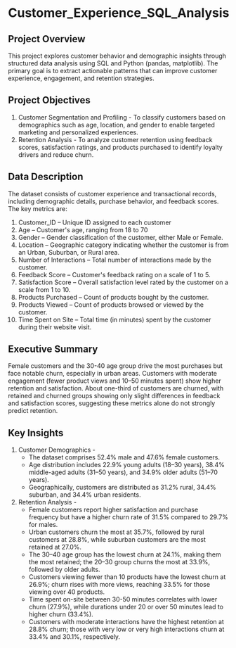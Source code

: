 # Customer_Experience_SQL_Analysis
## **Project Overview**
This project explores customer behavior and demographic insights through structured data analysis using SQL and Python (pandas, matplotlib). The primary goal is to extract actionable patterns that can improve customer experience, engagement, and retention strategies.
## **Project Objectives**
1. Customer Segmentation and Profiling - To classify customers based on demographics such as age, location, and gender to enable targeted marketing and personalized experiences.
2. Retention Analysis - To analyze customer retention using feedback scores, satisfaction ratings, and products purchased to identify loyalty drivers and reduce churn.
## **Data Description**
The dataset consists of customer experience and transactional records, including demographic details, purchase behavior, and feedback scores. The key metrics are:
1. Customer_ID – Unique ID assigned to each customer
2. Age – Customer's age, ranging from 18 to 70
3. Gender – Gender classification of the customer, either Male or Female.
4. Location – Geographic category indicating whether the customer is from an Urban, Suburban, or Rural area.
5. Number of Interactions – Total number of interactions made by the customer.
6. Feedback Score – Customer's feedback rating on a scale of 1 to 5.
7. Satisfaction Score – Overall satisfaction level rated by the customer on a scale from 1 to 10.
8. Products Purchased – Count of products bought by the customer.
9. Products Viewed – Count of products browsed or viewed by the customer.
10. Time Spent on Site – Total time (in minutes) spent by the customer during their website visit.
## **Executive Summary**
Female customers and the 30-40 age group drive the most purchases but face notable churn, especially in urban areas. Customers with moderate engagement (fewer product views and 10–50 minutes spent) show higher retention and satisfaction. About one-third of customers are churned, with retained and churned groups showing only slight differences in feedback and satisfaction scores, suggesting these metrics alone do not strongly predict retention.
## **Key Insights**
1. Customer Demographics -
   - The dataset comprises 52.4% male and 47.6% female customers.
   - Age distribution includes 22.9% young adults (18–30 years), 38.4% middle-aged adults (31–50 years), and 34.9% older adults (51–70 years).
   - Geographically, customers are distributed as 31.2% rural, 34.4% suburban, and 34.4% urban residents.
2. Retention Analysis -
    - Female customers report higher satisfaction and purchase frequency but have a higher churn rate of 31.5% compared to 29.7% for males.
    - Urban customers churn the most at 35.7%, followed by rural customers at 28.8%, while suburban customers are the most retained at 27.0%.
    - The 30–40 age group has the lowest churn at 24.1%, making them the most retained; the 20–30 group churns the most at 33.9%, followed by older adults.
    - Customers viewing fewer than 10 products have the lowest churn at 26.9%; churn rises with more views, reaching 33.5% for those viewing over 40 products.
    - Time spent on-site between 30-50 minutes correlates with lower churn (27.9%), while durations under 20 or over 50 minutes lead to higher churn (33.4%).
    - Customers with moderate interactions have the highest retention at 28.8% churn; those with very low or very high interactions churn at 33.4% and 30.1%, respectively.
